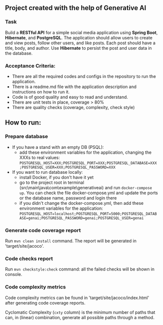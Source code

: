## Project created with the help of Generative AI

### Task

Build a __RESTful API__ for a simple social media application using __Spring Boot__, __Hibernate__, and __PostgreSQL__.
The application should allow users to create and view posts, follow other users, and like posts.
Each post should have a title, body, and author.
Use __Hibernate__ to persist the post and user data in the database.

### Acceptance Criteria:
- There are all the required codes and configs in the repository to run the application.
- There is a readme.md file with the application description and instructions on how to run it.
- Code is of good quality and easy to read and understand.
- There are unit tests in place, coverage > 80%
- There are quality checks (coverage, complexity, check style)

## How to run:

### Prepare database
- If you have a stand with an empty DB (PSQL):
  - add these environment variables for the application, changing the XXXs to real values:
  `POSTGRESQL_HOST=XXX;POSTGRESQL_PORT=XXX;POSTGRESQL_DATABASE=XXX;POSTGRESQL_USER=XXX;POSTGRESQL_PASSWORD=XXX`
- If you want to run database locally:
  - install Docker, if you don't have it yet
  - go to the project root in terminal (src\main\java\com\example\generativeai) and run `docker-compose up`. You can check the file docker-compose.yml and update the ports or the database name, password and login there
  - if you didn't change the docker-compose.yml, then add these environment variables for the application:
  `POSTGRESQL_HOST=localhost;POSTGRESQL_PORT=5000;POSTGRESQL_DATABASE=genai;POSTGRESQL_PASSWORD=genai;POSTGRESQL_USER=genai`

### Generate code coverage report
Run `mvn clean install` command. The report will be generated in 'target/site/jacoco'.

### Code checks report
Run `mvn checkstyle:check` command: all the failed checks will be shown in console.

### Code complexity metrics
Code complexity metrics can be found in 'target/site/jacoco/index.html' after generating code coverage reports.

Cyclomatic Complexity (`cxty` column) is the minimum number of paths that can, in (linear) combination, generate all possible paths through a method.
